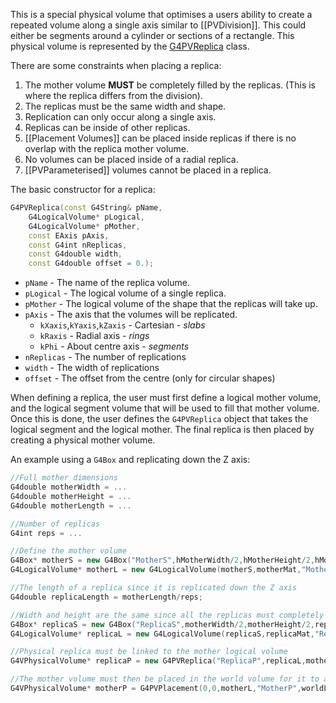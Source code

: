 This is a special physical volume that optimises a users ability to create a repeated volume along a single axis similar to [[PVDivision]]. This could either be segments around a cylinder or sections of a rectangle. This physical volume is represented by the [G4PVReplica](https://gitlab.cern.ch/geant4/geant4/-/blob/master/source/geometry/volumes/include/G4PVReplica.hh) class.

There are some constraints when placing a replica:
1. The mother volume **MUST** be completely filled by the replicas. (This is where the replica differs from the division).
2. The replicas must be the same width and shape.
3. Replication can only occur along a single axis.
4. Replicas can be inside of other replicas.
5. [[Placement Volumes]] can be placed inside replicas if there is no overlap with the replica mother volume.
6. No volumes can be placed inside of a radial replica.
7. [[PVParameterised]] volumes cannot be placed in a replica.

The basic constructor for a replica:
```cpp
G4PVReplica(const G4String& pName,
	G4LogicalVolume* pLogical,
	G4LogicalVolume* pMother,
	const EAxis pAxis,
	const G4int nReplicas,
	const G4double width,
	const G4double offset = 0.);
```

- `pName` - The name of the replica volume.
- `pLogical` - The logical volume of a single replica.
- `pMother` - The logical volume of the shape that the replicas will take up.
- `pAxis` - The axis that the volumes will be replicated.
	- `kXaxis`,`kYaxis`,`kZaxis` - Cartesian - _slabs_
	- `kRaxis` - Radial axis - _rings_
	- `kPhi` - About centre axis - _segments_
- `nReplicas` - The number of replications
- `width` - The width of replications
- `offset` - The offset from the centre (only for circular shapes)

When defining a replica, the user must first define a logical mother volume, and the logical segment volume that will be used to fill that mother volume. Once this is done, the user defines the `G4PVReplica` object that takes the logical segment and the logical mother. The final replica is then placed by creating a physical mother volume.

An example using a `G4Box` and replicating down the Z axis:
```cpp
//Full mother dimensions
G4double motherWidth = ...
G4double motherHeight = ...
G4double motherLength = ...

//Number of replicas
G4int reps = ...

//Define the mother volume
G4Box* motherS = new G4Box("MotherS",hMotherWidth/2,hMotherHeight/2,hMotherLength/2);
G4LogicalVolume* motherL = new G4LogicalVolume(motherS,motherMat,"MotherL");

//The length of a replica since it is replicated down the Z axis
G4double replicaLength = motherLength/reps;

//Width and height are the same since all the replicas must completely fill the mother volume
G4Box* replicaS = new G4Box("ReplicaS",motherWidth/2,motherHeight/2,replicaLength/2);
G4LogicalVolume* replicaL = new G4LogicalVolume(replicaS,replicaMat,"ReplicaL");

//Physical replica must be linked to the mother logical volume
G4VPhysicalVolume* replicaP = new G4PVReplica("ReplicaP",replicaL,motherL,kZaxis,reps,replicaLength);

//The mother volume must then be placed in the world volume for it to appear in simulation
G4VPhysicalVolume* motherP = G4PVPlacement(0,0,motherL,"MotherP",worldL,false,0);

```





	
